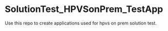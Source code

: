 # SolutionTest_HPVSonPrem_TestApp
Use this repo to create applications used for hpvs on prem solution test.
